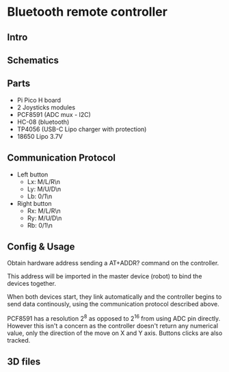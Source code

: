 # Bluetooth remote controller

## Intro

## Schematics

## Parts

- Pi Pico H board
- 2 Joysticks modules
- PCF8591 (ADC mux - I2C)
- HC-08 (bluetooth)
- TP4056 (USB-C Lipo charger with protection)
- 18650 Lipo 3.7V

## Communication Protocol
- Left button
  - Lx: M/L/R\n
  - Ly: M/U/D\n
  - Lb: 0/1\n
- Right button
  - Rx: M/L/R\n
  - Ry: M/U/D\n
  - Rb: 0/1\n
  
  
## Config & Usage

Obtain hardware address sending a AT+ADDR? command on the controller.

This address will be imported in the master device (robot) to bind the devices together.

When both devices start, they link automatically and the controller begins to send data continously, using the communication protocol described above.

PCF8591 has a resolution 2<sup>8</sup> as opposed to 2<sup>16</sup> from using ADC pin directly.  However this isn't a concern as the controller doesn't return any numerical value, only the direction of the move on X and Y axis.  Buttons clicks are also tracked.

 
## 3D files

